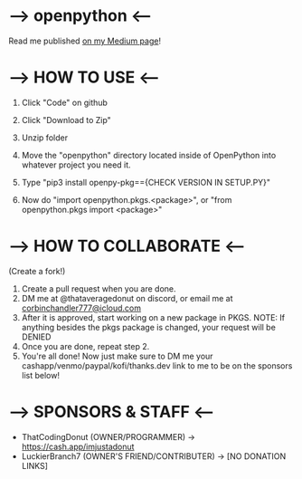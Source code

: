 # --> openpython <--

Read me published [on my Medium page](https://corbin-c.medium.com/the-openpython-project-3eae94937720)!

# --> HOW TO USE <--
1. Click "Code" on github
2. Click "Download to Zip"
3. Unzip folder
4. Move the "openpython" directory located inside of OpenPython into whatever project you need it.

1. Type "pip3 install openpy-pkg=={CHECK VERSION IN SETUP.PY}"
2. Now do "import openpython.pkgs.\<package\>", or "from openpython.pkgs import \<package\>"

# --> HOW TO COLLABORATE <--
(Create a fork!)
1. Create a pull request when you are done.
2. DM me at @thataveragedonut on discord, or email me at corbinchandler777@icloud.com
3. After it is approved, start working on a new package in PKGS.
NOTE: If anything besides the pkgs package is changed, your request will be DENIED
4. Once you are done, repeat step 2.
5. You're all done! Now just make sure to DM me your cashapp/venmo/paypal/kofi/thanks.dev link to me to be on the sponsors list below!

# --> SPONSORS & STAFF <--
- ThatCodingDonut (OWNER/PROGRAMMER) -> https://cash.app/imjustadonut
- LuckierBranch7 (OWNER'S FRIEND/CONTRIBUTER) -> [NO DONATION LINKS]
